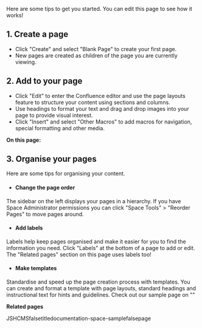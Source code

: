 Here are some tips to get you started. You can edit this page to see how
it works!

## 1. Create a page

- Click \"Create\" and select \"Blank Page\" to create your first page.
- New pages are created as children of the page you are currently
  viewing.

## 2. Add to your page

- Click \"Edit\" to enter the Confluence editor and use the page layouts
  feature to structure your content using sections and columns.
- Use headings to format your text and drag and drop images into your
  page to provide visual interest.
- Click \"Insert\" and select \"Other Macros\" to add macros for
  navigation, special formatting and other media.

**On this page:**

## 3. Organise your pages

Here are some tips for organising your content.

- #### Change the page order

The sidebar on the left displays your pages in a hierarchy. If you have
Space Administrator permissions you can click \"Space Tools\" \>
\"Reorder Pages\" to move pages around.

- #### Add labels

Labels help keep pages organised and make it easier for you to find the
information you need. Click \"Labels\" at the bottom of a page to add or
edit. The \"Related pages\" section on this page uses labels too!

- #### Make templates

Standardise and speed up the page creation process with templates. You
can create and format a template with page layouts, standard headings
and instructional text for hints and guidelines. Check out our sample
page on \"\"

**Related pages**

JSHCMSfalsetitledocumentation-space-samplefalsepage
